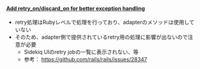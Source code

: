 #### [Add retry\_on/discard\_on for better exception handling](https://github.com/rails/rails/pull/25991)

* retry処理はRubyレベルで処理を行っており、adapterのメソッドは使用していない
* そのため、adapter側で提供されているretry用の処理に影響が出ないので注意が必要
  * Sidekiq UIのretry jobの一覧に表示されない、等
  * 参考： https://github.com/rails/rails/issues/28347
